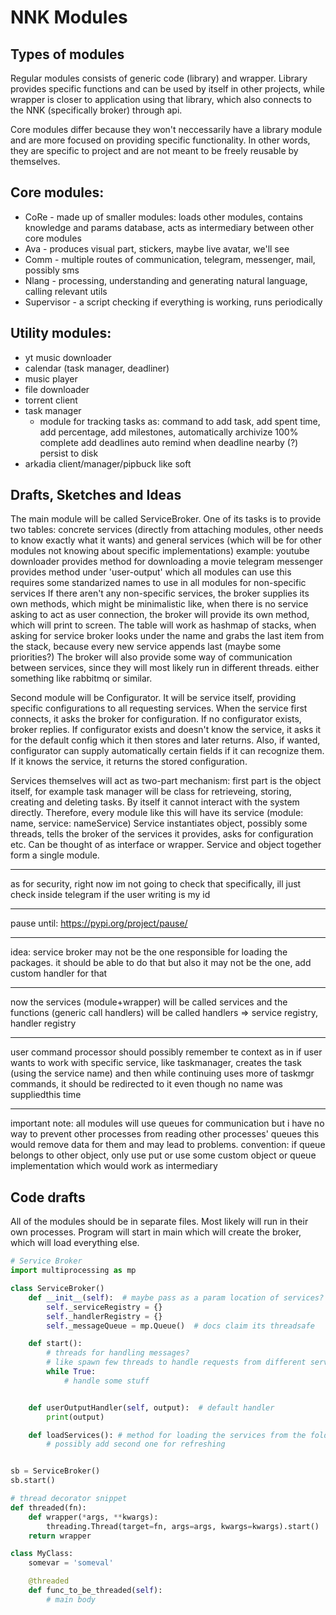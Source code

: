 # NNK Modules
## Types of modules
Regular modules consists of generic code (library) and wrapper. Library provides specific functions and can be used by itself
in other projects, while wrapper is closer to application using that library, which also connects to the NNK (specifically broker) through api.

Core modules differ because they won't neccessarily have a library module and are more focused on providing specific functionality.
In other words, they are specific to project and are not meant to be freely reusable by themselves.

## Core modules:
- CoRe - made up of smaller modules:
	loads other modules, contains knowledge and params database, acts as intermediary between other core modules
- Ava - produces visual part, stickers, maybe live avatar, we'll see
- Comm - multiple routes of communication, telegram, messenger, mail, possibly sms
- Nlang - processing, understanding and generating natural language, calling relevant utils
- Supervisor - a script checking if everything is working, runs periodically

## Utility modules:
- yt music downloader
- calendar (task manager, deadliner)
- music player
- file downloader
- torrent client
- task manager
	- module for tracking tasks as:
	command to add task, 
	add spent time, 
	add percentage,
	add milestones,
	automatically archivize 100% complete
	add deadlines
	auto remind when deadline nearby (?)
	persist to disk
- arkadia client/manager/pipbuck like soft


## Drafts, Sketches and Ideas
The main module will be called ServiceBroker.
One of its tasks is to provide two tables:
	concrete services (directly from attaching modules, other needs to know exactly what it wants)
	and general services (which will be for other modules not knowing about specific implementations)
		example:
		youtube downloader provides method for downloading a movie
		telegram messenger provides method under 'user-output' which all modules can use
	this requires some standarized names to use in all modules for non-specific services
If there aren't any non-specific services, the broker supplies its own methods, which might be minimalistic
like, when there is no service asking to act as user connection, the broker will provide its own method,
which will print to screen.
The table will work as hashmap of stacks, when asking for service broker looks under the name and grabs the last item from the stack,
because every new service appends last (maybe some priorities?)
The broker will also provide some way of communication between services, since they will most likely run in different threads.
either something like rabbitmq or similar.

Second module will be Configurator.
It will be service itself, providing specific configurations to all requesting services.
When the service first connects, it asks the broker for configuration. If no configurator exists, broker replies.
If configurator exists and doesn't know the service, it asks it for the default config which it then stores and later
returns. Also, if wanted, configurator can supply automatically certain fields if it can recognize them.
If it knows the service, it returns the stored configuration.

Services themselves will act as two-part mechanism:
first part is the object itself, for example task manager will be class for retrieveing, storing, creating and deleting tasks.
By itself it cannot interact with the system directly.
Therefore, every module like this will have its service (module: name, service: nameService)
Service instantiates object, possibly some threads, tells the broker of the services it provides, asks for configuration etc.
Can be thought of as interface or wrapper.
Service and object together form a single module.

---

as for security, right now im not going to check that specifically, ill just check inside telegram if the user writing is my id

---

pause until:
https://pypi.org/project/pause/

---

idea: service broker may not be the one responsible for loading the packages. it should be able to do that but also it may not be the one,
add custom handler for that

---

now the services (module+wrapper) will be called services and the functions (generic call handlers) will be called handlers 
=> service registry, handler registry

---

user command processor should possibly remember te context as in if user wants to work with specific service,
like taskmanager, creates the task (using the service name) and then while continuing uses more of taskmgr commands,
it should be redirected to it even though no name was suppliedthis time

---

important note:
all modules will use queues for communication
but i have no way to prevent other processes from reading other processes' queues
this would remove data for them and may lead to problems.
convention:
if queue belongs to other object, only use put
or
use some custom object or queue implementation
which would work as intermediary

## Code drafts
All of the modules should be in separate files.
Most likely will run in their own processes.
Program will start in main which will create the broker, which will load everything else.

```python
# Service Broker
import multiprocessing as mp

class ServiceBroker()
	def __init__(self):  # maybe pass as a param location of services?
		self._serviceRegistry = {}
		self._handlerRegistry = {}
		self._messageQueue = mp.Queue()  # docs claim its threadsafe

	def start():
		# threads for handling messages?
		# like spawn few threads to handle requests from different services
		while True:
			# handle some stuff


	def userOutputHandler(self, output):  # default handler
		print(output)

	def loadServices(): # method for loading the services from the folder
		# possibly add second one for refreshing


sb = ServiceBroker()
sb.start()
```

```python
# thread decorator snippet
def threaded(fn):
    def wrapper(*args, **kwargs):
        threading.Thread(target=fn, args=args, kwargs=kwargs).start()
    return wrapper

class MyClass:
    somevar = 'someval'

    @threaded
    def func_to_be_threaded(self):
        # main body

```